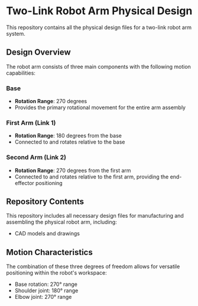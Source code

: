 # Two-Link Robot Arm Physical Design

This repository contains all the physical design files for a two-link robot arm system.

## Design Overview

The robot arm consists of three main components with the following motion capabilities:

### Base
- **Rotation Range**: 270 degrees
- Provides the primary rotational movement for the entire arm assembly

### First Arm (Link 1)
- **Rotation Range**: 180 degrees from the base
- Connected to and rotates relative to the base

### Second Arm (Link 2)
- **Rotation Range**: 270 degrees from the first arm
- Connected to and rotates relative to the first arm, providing the end-effector positioning

## Repository Contents

This repository includes all necessary design files for manufacturing and assembling the physical robot arm, including:
- CAD models and drawings

## Motion Characteristics

The combination of these three degrees of freedom allows for versatile positioning within the robot's workspace:
- Base rotation: 270° range
- Shoulder joint: 180° range  
- Elbow joint: 270° range